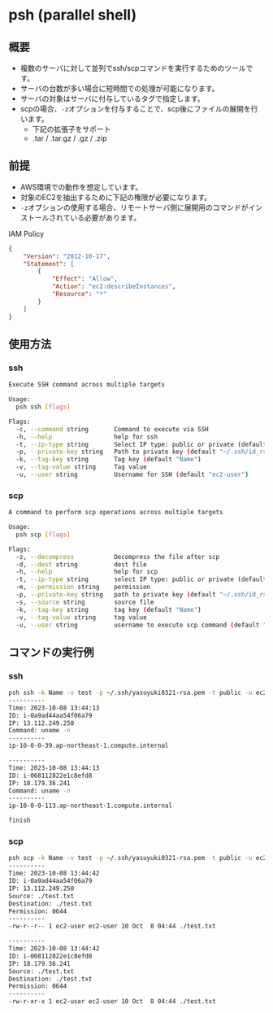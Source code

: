 # psh (parallel shell)

## 概要

- 複数のサーバに対して並列でssh/scpコマンドを実行するためのツールです。
- サーバの台数が多い場合に短時間での処理が可能になります。
- サーバの対象はサーバに付与しているタグで指定します。
- scpの場合、`-z`オプションを付与することで、scp後にファイルの展開を行います。
  - 下記の拡張子をサポート
  - .tar / .tar.gz / .gz / .zip

## 前提

- AWS環境での動作を想定しています。
- 対象のEC2を抽出するために下記の権限が必要になります。
- `-z`オプションの使用する場合、リモートサーバ側に展開用のコマンドがインストールされている必要があります。

IAM Policy

```json
{
    "Version": "2012-10-17",
    "Statement": [
        {
            "Effect": "Allow",
            "Action": "ec2:describeInstances",
            "Resource": "*"
        }
    ]
}
```

## 使用方法

### ssh

```sh
Execute SSH command across multiple targets

Usage:
  psh ssh [flags]

Flags:
  -c, --command string       Command to execute via SSH
  -h, --help                 help for ssh
  -t, --ip-type string       Select IP type: public or private (default "private")
  -p, --private-key string   Path to private key (default "~/.ssh/id_rsa")
  -k, --tag-key string       Tag key (default "Name")
  -v, --tag-value string     Tag value
  -u, --user string          Username for SSH (default "ec2-user")
```

### scp

```sh
A command to perform scp operations across multiple targets

Usage:
  psh scp [flags]

Flags:
  -z, --decompress           Decompress the file after scp
  -d, --dest string          dest file
  -h, --help                 help for scp
  -t, --ip-type string       select IP type: public or private (default "private")
  -m, --permission string    permission
  -p, --private-key string   path to private key (default "~/.ssh/id_rsa")
  -s, --source string        source file
  -k, --tag-key string       tag key (default "Name")
  -v, --tag-value string     tag value
  -u, --user string          username to execute scp command (default "ec2-user")
```

## コマンドの実行例

### ssh

```sh
psh ssh -k Name -v test -p ~/.ssh/yasuyuki0321-rsa.pem -t public -u ec2-user -c "uname -n"                      
----------
Time: 2023-10-08 13:44:13
ID: i-0a9ad44aa54f06a79
IP: 13.112.249.250
Command: uname -n
----------
ip-10-0-0-39.ap-northeast-1.compute.internal

----------
Time: 2023-10-08 13:44:13
ID: i-068112822e1c8efd8
IP: 18.179.36.241
Command: uname -n
----------
ip-10-0-0-113.ap-northeast-1.compute.internal

finish
```

### scp

```sh
psh scp -k Name -v test -p ~/.ssh/yasuyuki0321-rsa.pem -t public -u ec2-user -s ./test.txt -d ./test.txt -m 0644
----------
Time: 2023-10-08 13:44:42
ID: i-0a9ad44aa54f06a79
IP: 13.112.249.250
Source: ./test.txt
Destination: ./test.txt
Permission: 0644
----------
-rw-r--r-- 1 ec2-user ec2-user 10 Oct  8 04:44 ./test.txt

----------
Time: 2023-10-08 13:44:42
ID: i-068112822e1c8efd8
IP: 18.179.36.241
Source: ./test.txt
Destination: ./test.txt
Permission: 0644
----------
-rw-r-xr-x 1 ec2-user ec2-user 10 Oct  8 04:44 ./test.txt
```
